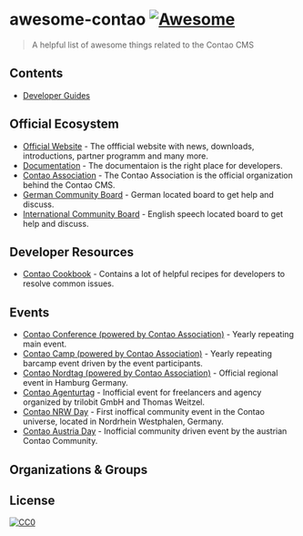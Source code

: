 # awesome-contao [![Awesome](https://awesome.re/badge.svg)](https://awesome.re)
> A helpful list of awesome things related to the Contao CMS

## Contents
- [Developer Guides](developer-guides)

## Official Ecosystem
- [Official Website](https://contao.org) - The offficial website with news, downloads, introductions, partner programm and many more.
- [Documentation](https://docs.contao.org/) - The documentaion is the right place for developers.
- [Contao Association](https://association.contao.org) - The Contao Association is the official organization behind the Contao CMS.
- [German Community Board](https://community.contao.org) - German located board to get help and discuss.
- [International Community Board](https://community.contao.org/en/) - English speech located board to get help and discuss.
## Developer Resources
- [Contao Cookbook](https://docs.contao.org/books/cookbook/) - Contains a lot of helpful recipes for developers to resolve common issues.

## Events
- [Contao Conference (powered by Contao Association)](https://www.contao-konferenz.de/) - Yearly repeating main event.
- [Contao Camp (powered by Contao Association)](https://contao.camp/) - Yearly repeating barcamp event driven by the event participants.
- [Contao Nordtag (powered by Contao Association)](http://contao-nordtag.de/) - Official regional event in Hamburg Germany.
- [Contao Agenturtag](https://www.contao-agenturtag.de) - Inofficial event for freelancers and agency organized by trilobit GmbH and Thomas Weitzel.
- [Contao NRW Day](https://nrw-day.de/) - First inoffical community event in the Contao universe, located in Nordrhein Westphalen, Germany.
- [Contao Austria Day](http://www.contao-austriaday.at/) - Inofficial community driven event by the austrian Contao Community.

## Organizations & Groups

## License

[![CC0](http://mirrors.creativecommons.org/presskit/buttons/88x31/svg/cc-zero.svg)](https://creativecommons.org/publicdomain/zero/1.0/)
